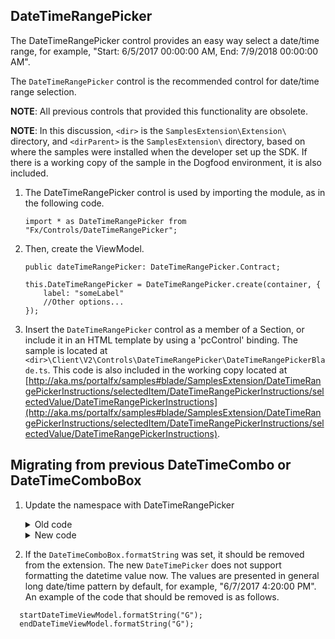 <a name="datetimerangepicker"></a>
## DateTimeRangePicker

The DateTimeRangePicker control provides an easy way select a date/time range, for example, "Start: 6/5/2017 00:00:00 AM, End: 7/9/2018 00:00:00 AM". 

The `DateTimeRangePicker` control is the recommended control for date/time range selection.

**NOTE**:  All previous controls that provided this functionality are obsolete.

**NOTE**: In this discussion, `<dir>` is the `SamplesExtension\Extension\` directory, and  `<dirParent>`  is the `SamplesExtension\` directory, based on where the samples were installed when the developer set up the SDK. If there is a working copy of the sample in the Dogfood environment, it is also included.

1. The DateTimeRangePicker control is used by importing the module, as in the following code.
    ```
    import * as DateTimeRangePicker from "Fx/Controls/DateTimeRangePicker";
    ```

1. Then, create the ViewModel.
    ```
    public dateTimeRangePicker: DateTimeRangePicker.Contract;

    this.DateTimeRangePicker = DateTimeRangePicker.create(container, {
        label: "someLabel"
        //Other options...
    });
    ```

1. Insert the `DateTimeRangePicker` control as a member of a Section, or include it in an HTML template by using a 'pcControl' binding. The sample is located at 
`<dir>\Client\V2\Controls\DateTimeRangePicker\DateTimeRangePickerBlade.ts`. This code is also included in the working copy located at [http://aka.ms/portalfx/samples#blade/SamplesExtension/DateTimeRangePickerInstructions/selectedItem/DateTimeRangePickerInstructions/selectedValue/DateTimeRangePickerInstructions](http://aka.ms/portalfx/samples#blade/SamplesExtension/DateTimeRangePickerInstructions/selectedItem/DateTimeRangePickerInstructions/selectedValue/DateTimeRangePickerInstructions).

<a name="migrating-from-previous-datetimecombo-or-datetimecombobox"></a>
## Migrating from previous DateTimeCombo or DateTimeComboBox

1. Update the namespace with DateTimeRangePicker

    <details>

    <summary>Old code</summary>

        ```
        var startDateTimeViewModel = new MsPortalFx.ViewModels.Obsolete.Forms.DateTimeComboBox.ViewModel(container, {...});
        var endDateTimeViewModel = new MsPortalFx.ViewModels.Obsolete.Forms.DateTimeComboBox.ViewModel(container, {...});

        ```
    </details>

    <details>
    <summary>New code</summary>

        ```
        import * as DateTimeRangePicker from "Fx/Controls/DateTimeRangePicker";

        var dateTimeRangePickerVM = DateTimeRangePicker.create(container, {
            value: new MsPortalFx.DateUtil.DateTimeRange(new Date(2014, 5, 13, 13, 45, 0), new Date(2014, 5, 20, 13, 45, 0)),
            startDateTimeEnabledRange: new MsPortalFx.DateUtil.DateTimeRange(new Date(2016, 1, 1, 0, 0, 0), new Date(2017, 1, 1, 0, 0, 0)),
            endDateTimeEnabledRange: new MsPortalFx.DateUtil.DateTimeRange(new Date(2017, 1, 1, 0, 0, 0), new Date(2018, 1, 1, 0, 0, 0)),
            validations: [
                new MsPortalFx.ViewModels.CustomValidation("", <any>((value: MsPortalFx.DateUtil.DateTimeRange): MsPortalFx.Base.PromiseV<MsPortalFx.ViewModels.ValidationResult> => {
                    return Q({
                        valid: value.startDateTime() <= value.endDateTime(),
                        message: "Start date/time has to be before end date/time"
                    });
                }))
            ],
        });
        ```
    </details>

1. If the `DateTimeComboBox.formatString` was set, it should be removed from the extension. The new `DateTimePicker` does not support formatting the datetime value now. The values are presented in general long date/time pattern  by default, for example, "6/7/2017 4:20:00 PM". An example of the code that should be removed is as follows.

```
  startDateTimeViewModel.formatString("G");
  endDateTimeViewModel.formatString("G");
```

